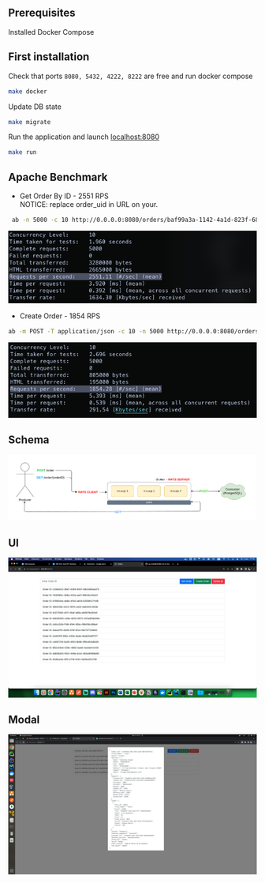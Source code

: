 ## Prerequisites

Installed Docker Compose

## First installation

Check that ports `8080, 5432, 4222, 8222` are free and run docker compose

```bash
make docker
```

Update DB state

```bash
make migrate
```

Run the application and launch  [localhost:8080](http://localhost:8080/)

```bash
make run
```

## Apache Benchmark

- Get Order By ID - 2551 RPS   
  NOTICE: replace order_uid in URL on your.

```bash
 ab -n 5000 -c 10 http://0.0.0.0:8080/orders/baf99a3a-1142-4a1d-823f-6882fc71e8d3
 ```

![RPS GET](examples/rps-get-orders.png)

- Create Order - 1854 RPS

```bash
ab -m POST -T application/json -c 10 -n 5000 http://0.0.0.0:8080/orders
```  

![RPS POST](examples/rps-post-orders.png)

## Schema

![SCHEMA](examples/schema.png)

## UI

![MAIN](examples/ui.png)

## Modal

![MODAL](examples/modal.png)
